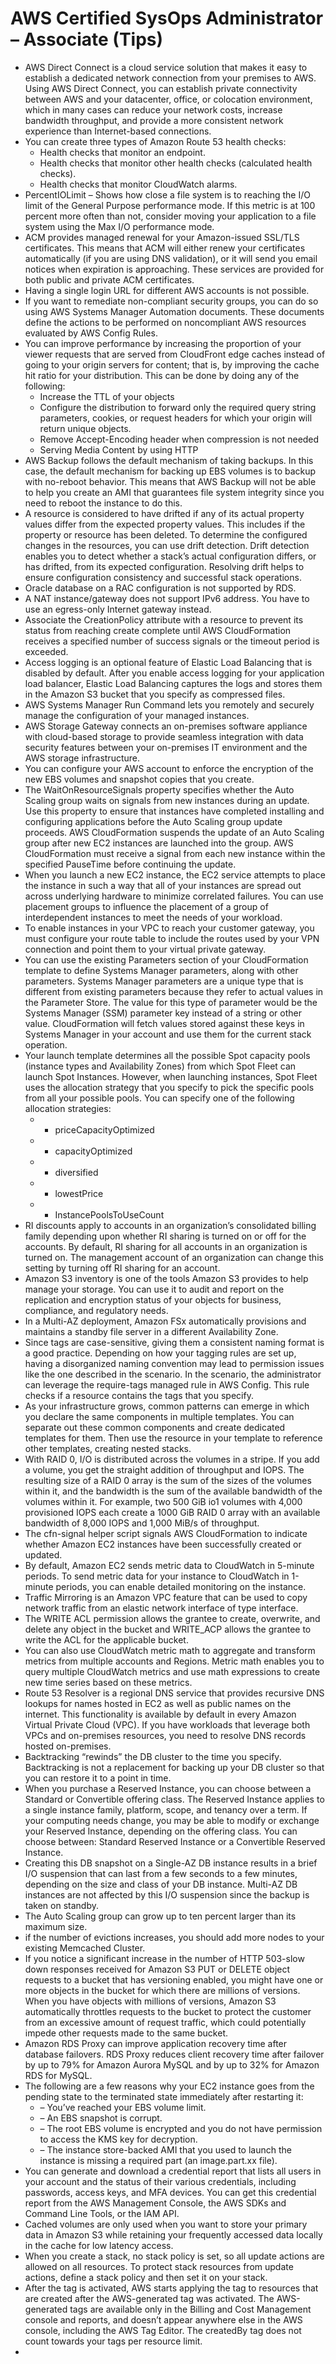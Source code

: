 # AWS Certified SysOps Administrator – Associate (Tips)
* AWS Direct Connect is a cloud service solution that makes it easy to establish a dedicated network connection from your premises to AWS. Using AWS Direct Connect, you can establish private connectivity between AWS and your datacenter, office, or colocation environment, which in many cases can reduce your network costs, increase bandwidth throughput, and provide a more consistent network experience than Internet-based connections.
* You can create three types of Amazon Route 53 health checks:
  * Health checks that monitor an endpoint.
  * Health checks that monitor other health checks (calculated health checks).
  * Health checks that monitor CloudWatch alarms.
* PercentIOLimit – Shows how close a file system is to reaching the I/O limit of the General Purpose performance mode. If this metric is at 100 percent more often than not, consider moving your application to a file system using the Max I/O performance mode.
* ACM provides managed renewal for your Amazon-issued SSL/TLS certificates. This means that ACM will either renew your certificates automatically (if you are using DNS validation), or it will send you email notices when expiration is approaching. These services are provided for both public and private ACM certificates.
* Having a single login URL for different AWS accounts is not possible.
* If you want to remediate non-compliant security groups, you can do so using AWS Systems Manager Automation documents. These documents define the actions to be performed on noncompliant AWS resources evaluated by AWS Config Rules.
* You can improve performance by increasing the proportion of your viewer requests that are served from CloudFront edge caches instead of going to your origin servers for content; that is, by improving the cache hit ratio for your distribution. This can be done by doing any of the following:
  * Increase the TTL of your objects
  * Configure the distribution to forward only the required query string parameters, cookies, or request headers for which your origin will return unique objects.
  * Remove Accept-Encoding header when compression is not needed
  * Serving Media Content by using HTTP
* AWS Backup follows the default mechanism of taking backups. In this case, the default mechanism for backing up EBS volumes is to backup with no-reboot behavior. This means that AWS Backup will not be able to help you create an AMI that guarantees file system integrity since you need to reboot the instance to do this.
* A resource is considered to have drifted if any of its actual property values differ from the expected property values. This includes if the property or resource has been deleted. To determine the configured changes in the resources, you can use drift detection. Drift detection enables you to detect whether a stack’s actual configuration differs, or has drifted, from its expected configuration. Resolving drift helps to ensure configuration consistency and successful stack operations.
* Oracle database on a RAC configuration is not supported by RDS.
* A NAT instance/gateway does not support IPv6 address. You have to use an egress-only Internet gateway instead.
* Associate the CreationPolicy attribute with a resource to prevent its status from reaching create complete until AWS CloudFormation receives a specified number of success signals or the timeout period is exceeded.
* Access logging is an optional feature of Elastic Load Balancing that is disabled by default. After you enable access logging for your application load balancer, Elastic Load Balancing captures the logs and stores them in the Amazon S3 bucket that you specify as compressed files.
* AWS Systems Manager Run Command lets you remotely and securely manage the configuration of your managed instances.
* AWS Storage Gateway connects an on-premises software appliance with cloud-based storage to provide seamless integration with data security features between your on-premises IT environment and the AWS storage infrastructure.
* You can configure your AWS account to enforce the encryption of the new EBS volumes and snapshot copies that you create.
* The WaitOnResourceSignals property specifies whether the Auto Scaling group waits on signals from new instances during an update. Use this property to ensure that instances have completed installing and configuring applications before the Auto Scaling group update proceeds. AWS CloudFormation suspends the update of an Auto Scaling group after new EC2 instances are launched into the group. AWS CloudFormation must receive a signal from each new instance within the specified PauseTime before continuing the update.
* When you launch a new EC2 instance, the EC2 service attempts to place the instance in such a way that all of your instances are spread out across underlying hardware to minimize correlated failures. You can use placement groups to influence the placement of a group of interdependent instances to meet the needs of your workload.
* To enable instances in your VPC to reach your customer gateway, you must configure your route table to include the routes used by your VPN connection and point them to your virtual private gateway.
* You can use the existing Parameters section of your CloudFormation template to define Systems Manager parameters, along with other parameters. Systems Manager parameters are a unique type that is different from existing parameters because they refer to actual values in the Parameter Store. The value for this type of parameter would be the Systems Manager (SSM) parameter key instead of a string or other value. CloudFormation will fetch values stored against these keys in Systems Manager in your account and use them for the current stack operation.
* Your launch template determines all the possible Spot capacity pools (instance types and Availability Zones) from which Spot Fleet can launch Spot Instances. However, when launching instances, Spot Fleet uses the allocation strategy that you specify to pick the specific pools from all your possible pools. You can specify one of the following allocation strategies:
  * - priceCapacityOptimized
  * - capacityOptimized
  * - diversified
  * - lowestPrice
  * - InstancePoolsToUseCount
* RI discounts apply to accounts in an organization’s consolidated billing family depending upon whether RI sharing is turned on or off for the accounts. By default, RI sharing for all accounts in an organization is turned on. The management account of an organization can change this setting by turning off RI sharing for an account.
* Amazon S3 inventory is one of the tools Amazon S3 provides to help manage your storage. You can use it to audit and report on the replication and encryption status of your objects for business, compliance, and regulatory needs.
* In a Multi-AZ deployment, Amazon FSx automatically provisions and maintains a standby file server in a different Availability Zone.
* Since tags are case-sensitive, giving them a consistent naming format is a good practice. Depending on how your tagging rules are set up, having a disorganized naming convention may lead to permission issues like the one described in the scenario. In the scenario, the administrator can leverage the require-tags managed rule in AWS Config. This rule checks if a resource contains the tags that you specify.
* As your infrastructure grows, common patterns can emerge in which you declare the same components in multiple templates. You can separate out these common components and create dedicated templates for them. Then use the resource in your template to reference other templates, creating nested stacks.
* With RAID 0, I/O is distributed across the volumes in a stripe. If you add a volume, you get the straight addition of throughput and IOPS. The resulting size of a RAID 0 array is the sum of the sizes of the volumes within it, and the bandwidth is the sum of the available bandwidth of the volumes within it. For example, two 500 GiB io1 volumes with 4,000 provisioned IOPS each create a 1000 GiB RAID 0 array with an available bandwidth of 8,000 IOPS and 1,000 MiB/s of throughput.
* The cfn-signal helper script signals AWS CloudFormation to indicate whether Amazon EC2 instances have been successfully created or updated.
* By default, Amazon EC2 sends metric data to CloudWatch in 5-minute periods. To send metric data for your instance to CloudWatch in 1-minute periods, you can enable detailed monitoring on the instance.
* Traffic Mirroring is an Amazon VPC feature that can be used to copy network traffic from an elastic network interface of type interface.
* The WRITE ACL permission allows the grantee to create, overwrite, and delete any object in the bucket and WRITE_ACP allows the grantee to write the ACL for the applicable bucket.
* You can also use CloudWatch metric math to aggregate and transform metrics from multiple accounts and Regions. Metric math enables you to query multiple CloudWatch metrics and use math expressions to create new time series based on these metrics.
* Route 53 Resolver is a regional DNS service that provides recursive DNS lookups for names hosted in EC2 as well as public names on the internet. This functionality is available by default in every Amazon Virtual Private Cloud (VPC). If you have workloads that leverage both VPCs and on-premises resources, you need to resolve DNS records hosted on-premises.
* Backtracking “rewinds” the DB cluster to the time you specify. Backtracking is not a replacement for backing up your DB cluster so that you can restore it to a point in time.
* When you purchase a Reserved Instance, you can choose between a Standard or Convertible offering class. The Reserved Instance applies to a single instance family, platform, scope, and tenancy over a term. If your computing needs change, you may be able to modify or exchange your Reserved Instance, depending on the offering class. You can choose between: Standard Reserved Instance or a Convertible Reserved Instance.
* Creating this DB snapshot on a Single-AZ DB instance results in a brief I/O suspension that can last from a few seconds to a few minutes, depending on the size and class of your DB instance. Multi-AZ DB instances are not affected by this I/O suspension since the backup is taken on standby.
* The Auto Scaling group can grow up to ten percent larger than its maximum size.
* if the number of evictions increases, you should add more nodes to your existing Memcached Cluster.
* If you notice a significant increase in the number of HTTP 503-slow down responses received for Amazon S3 PUT or DELETE object requests to a bucket that has versioning enabled, you might have one or more objects in the bucket for which there are millions of versions. When you have objects with millions of versions, Amazon S3 automatically throttles requests to the bucket to protect the customer from an excessive amount of request traffic, which could potentially impede other requests made to the same bucket.
* Amazon RDS Proxy can improve application recovery time after database failovers. RDS Proxy reduces client recovery time after failover by up to 79% for Amazon Aurora MySQL and by up to 32% for Amazon RDS for MySQL.
* The following are a few reasons why your EC2 instance goes from the pending state to the terminated state immediately after restarting it:
  * – You’ve reached your EBS volume limit.
  * – An EBS snapshot is corrupt.
  * – The root EBS volume is encrypted and you do not have permission to access the KMS key for decryption.
  * – The instance store-backed AMI that you used to launch the instance is missing a required part (an image.part.xx file).
* You can generate and download a credential report that lists all users in your account and the status of their various credentials, including passwords, access keys, and MFA devices. You can get this credential report from the AWS Management Console, the AWS SDKs and Command Line Tools, or the IAM API.
* Cached volumes are only used when you want to store your primary data in Amazon S3 while retaining your frequently accessed data locally in the cache for low latency access.
* When you create a stack, no stack policy is set, so all update actions are allowed on all resources. To protect stack resources from update actions, define a stack policy and then set it on your stack.
* After the tag is activated, AWS starts applying the tag to resources that are created after the AWS-generated tag was activated. The AWS-generated tags are available only in the Billing and Cost Management console and reports, and doesn’t appear anywhere else in the AWS console, including the AWS Tag Editor. The createdBy tag does not count towards your tags per resource limit.
* 

